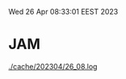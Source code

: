 Wed 26 Apr 08:33:01 EEST 2023
# JAM
<a href='./cache/202304/26_08.log'>./cache/202304/26_08.log</a>
